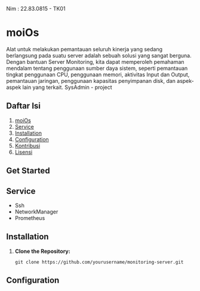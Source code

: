 Nim    : 22.83.0815 - TK01

# moiOs
Alat untuk melakukan pemantauan seluruh kinerja yang sedang berlangsung pada suatu server adalah sebuah solusi yang sangat berguna. Dengan bantuan Server Monitoring, kita dapat memperoleh pemahaman mendalam tentang penggunaan sumber daya sistem, seperti pemantauan tingkat penggunaan CPU, penggunaan memori, aktivitas Input dan Output, pemantauan jaringan, penggunaan kapasitas penyimpanan disk, dan aspek-aspek lain yang terkait.
SysAdmin - project

## Daftar Isi

1. [moiOs](#moiOs)
2. [Service](##Service)
3. [Installation](##Installation)
4. [Configuration](##Configuration)
5. [Kontribusi](#kontribusi)
6. [Lisensi](#lisensi)

## Get Started
## Service
   - Ssh
   - NetworkManager
   - Prometheus
## Installation
1. **Clone the Repository:** 

   ```shell
   git clone https://github.com/yourusername/monitoring-server.git
## Configuration
